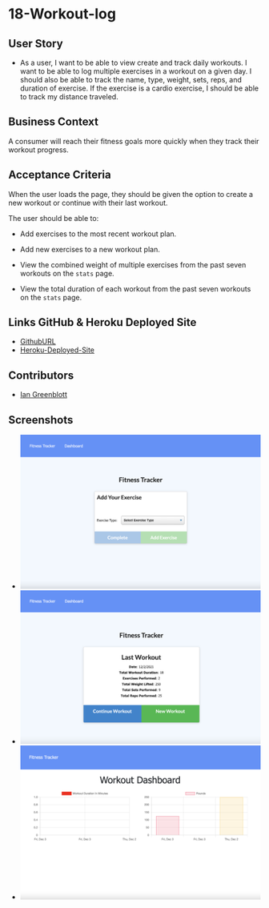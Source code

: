 # 18-Workout-log


## User Story

* As a user, I want to be able to view create and track daily workouts. I want to be able to log multiple exercises in a workout on a given day. I should also be able to track the name, type, weight, sets, reps, and duration of exercise. If the exercise is a cardio exercise, I should be able to track my distance traveled.

## Business Context

A consumer will reach their fitness goals more quickly when they track their workout progress.

## Acceptance Criteria

When the user loads the page, they should be given the option to create a new workout or continue with their last workout.

The user should be able to:

  * Add exercises to the most recent workout plan.

  * Add new exercises to a new workout plan.

  * View the combined weight of multiple exercises from the past seven workouts on the `stats` page.

  * View the total duration of each workout from the past seven workouts on the `stats` page.


## Links GitHub & Heroku Deployed Site
  * [GithubURL](https://github.com/Zartender/18-Workout-log)
  * [Heroku-Deployed-Site](https://tempo-workout.herokuapp.com/exercise?id=61aaf3bd9c199457680c3c2e)

## 

## Contributors 
* [Ian Greenblott](https://www.linkedin.com/in/greenblott/)

## Screenshots

*  ![Add](assets/screenshots/addYourExercise.png)
*  ![Last Workout](assets/screenshots/lastWorkout.png)
*  ![Dash](assets/screenshots/workoutDash.png)
